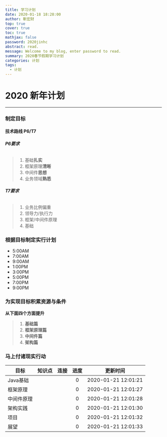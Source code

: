 ```yaml
---
title: 学习计划 
date: 2020-01-18 18:28:00
author: 靳宏财
top: true
cover: true
toc: true
mathjax: false
password: 2020jinhc
abstract: read.
message: Welcome to my blog, enter password to read.
summary: 2020春节假期学习计划
categories: 计划
tags:
  - 计划
---
```

# **2020** 新年计划

---

### 制定目标

#### 技术路线 P6/T7

###### **P6要求**

> 1. 基础**扎实**
> 2. 框架原理**清晰**
> 3. 中间件**思想**
> 4. 业务领域**熟悉**

###### **T7要求**

> 1. 业务比例偏重
> 2. 领导力/执行力
> 3. 框架/中间件原理
> 4. 基础

### 根据目标制定实行计划

* 5:00AM
* 7:00AM
* 9:00AM
* 1:00PM
* 3:00PM
* 5:00PM
* 7:00PM
* 9:00PM

### 为实现目标积累资源与条件

**从下面四个方面提升**

> 1. **基础篇**
> 2. **框架原理篇**
> 3. **中间件篇**
> 4. **架构篇**

### 马上付诸现实行动

| 目标       | 知识点 | 连接 | 进度 |      更新时间       |
| ---------- | :----: | :--: | :--: | :-----------------: |
| Java基础   |        |      |  0   | 2020-01-21 12:01:21 |
| 框架原理   |        |      |  0   | 2020-01-21 12:01:27 |
| 中间件原理 |        |      |  0   | 2020-01-21 12:01:28 |
| 架构实践   |        |      |  0   | 2020-01-21 12:01:30 |
| 项目       |        |      |  0   | 2020-01-21 12:01:32 |
| 展望       |        |      |  0   | 2020-01-21 12:01:33 |

